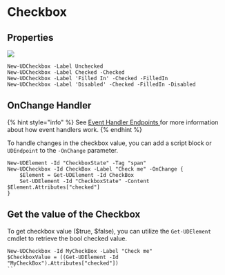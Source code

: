 # Checkbox

## Properties

![](../.gitbook/assets/checkbox.png)

```text
New-UDCheckbox -Label Unchecked
New-UDCheckbox -Label Checked -Checked
New-UDCheckbox -Label 'Filled In' -Checked -FilledIn
New-UDCheckbox -Label 'Disabled' -Checked -FilledIn -Disabled
```

## OnChange Handler

{% hint style="info" %}
See [Event Handler Endpoints ](https://docs.universaldashboard.io/endpoints/event-handler-endpoints)for more information about how event handlers work.
{% endhint %}

To handle changes in the checkbox value, you can add a script block or `UDEndpoint` to the `-OnChange` parameter.

```text
New-UDElement -Id "CheckboxState" -Tag "span" 
New-UDCheckbox -Id CheckBox -Label "Check me" -OnChange {
    $Element = Get-UDElement -Id CheckBox
    Set-UDElement -Id "CheckboxState" -Content $Element.Attributes["checked"]
}
```

## Get the value of the Checkbox

To get checkbox value ($true, $false), you can utilize the ``Get-UDElement`` cmdlet to retrieve the bool checked value.

```text
New-UDCheckbox -Id MyCheckBox -Label "Check me"
$CheckboxValue = ((Get-UDElement -Id "MyCheckBox").Attributes["checked"])
``
